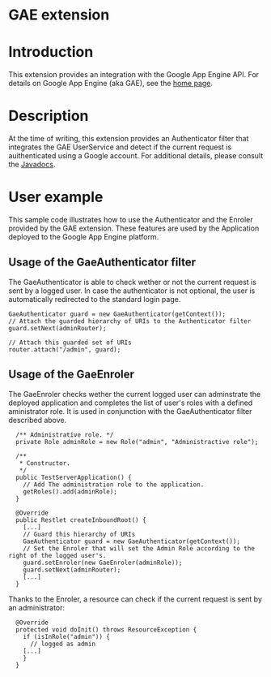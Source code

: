 GAE extension
=============

Introduction
============

This extension provides an integration with the Google App Engine API.
For details on Google App Engine (aka GAE), see the [home
page](http://code.google.com/appengine/).

Description
===========

At the time of writing, this extension provides an Authenticator filter
that integrates the GAE UserService and detect if the current request is
auithenticated using a Google account. For additional details, please
consult the
[Javadocs](http://www.restlet.org/documentation/2.1/gae/ext/org/restlet/ext/gae/package-summary.html).

User example
============

This sample code illustrates how to use the Authenticator and the
Enroler provided by the GAE extension. These features are used by the
Application deployed to the Google App Engine platform.

Usage of the GaeAuthenticator filter
------------------------------------

The GaeAuthenticator is able to check wether or not the current request
is sent by a logged user. In case the authenticator is not optional, the
user is automatically redirected to the standard login page.

    GaeAuthenticator guard = new GaeAuthenticator(getContext());
    // Attach the guarded hierarchy of URIs to the Authenticator filter 
    guard.setNext(adminRouter);

    // Attach this guarded set of URIs
    router.attach("/admin", guard);

Usage of the GaeEnroler
-----------------------

The GaeEnroler checks wether the current logged user can adminstrate the
deployed application and completes the list of user's roles with a
defined aministrator role. It is used in conjunction with the
GaeAuthenticator filter described above.

      /** Administrative role. */
      private Role adminRole = new Role("admin", "Administractive role");

      /**
       * Constructor.
       */
      public TestServerApplication() {
        // Add The administration role to the application.
        getRoles().add(adminRole);
      }

      @Override
      public Restlet createInboundRoot() {
        [...]
        // Guard this hierarchy of URIs
        GaeAuthenticator guard = new GaeAuthenticator(getContext());
        // Set the Enroler that will set the Admin Role according to the right of the logged user's.
        guard.setEnroler(new GaeEnroler(adminRole));
        guard.setNext(adminRouter);
        [...]
      }

Thanks to the Enroler, a resource can check if the current request is
sent by an administrator:

      @Override
      protected void doInit() throws ResourceException {
        if (isInRole("admin")) {
          // logged as admin
        [...]
        }
      }

